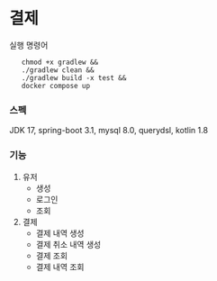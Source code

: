 # 결제

실행 명령어
```
   chmod +x gradlew && 
   ./gradlew clean &&
   ./gradlew build -x test &&
   docker compose up
```

### 스펙
JDK 17, spring-boot 3.1, mysql 8.0, querydsl, kotlin 1.8

### 기능
1. 유저
    - 생성
    - 로그인
    - 조회
2. 결제
    - 결제 내역 생성
    - 결제 취소 내역 생성
    - 결제 조회
    - 결제 내역 조회
